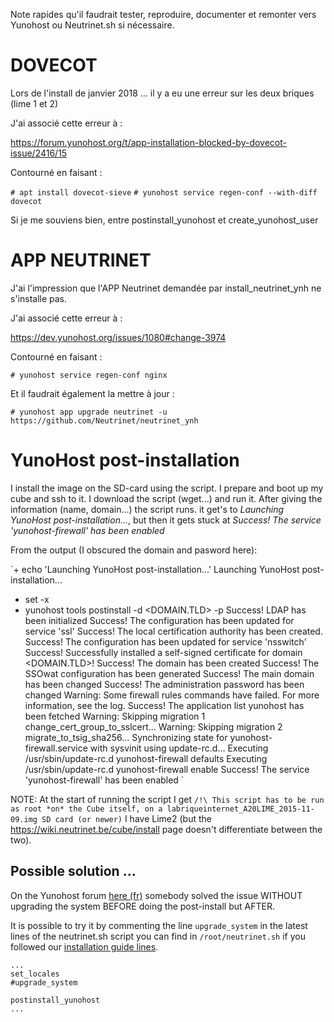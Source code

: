 <!-- TITLE: Problems -->
<!-- SUBTITLE: A quick summary of Problems -->

Note rapides qu'il faudrait tester, reproduire, documenter et remonter vers Yunohost ou Neutrinet.sh si nécessaire.
# DOVECOT

Lors de l'install de janvier 2018 ... il y a eu une erreur sur les deux briques (lime 1 et 2)

J'ai associé cette erreur à :

https://forum.yunohost.org/t/app-installation-blocked-by-dovecot-issue/2416/15

Contourné en faisant :

`# apt install dovecot-sieve`
`# yunohost service regen-conf --with-diff dovecot`

Si je me souviens bien, entre  postinstall_yunohost et create_yunohost_user


# APP NEUTRINET

J'ai l'impression que l'APP Neutrinet demandée par install_neutrinet_ynh ne s'installe pas.

J'ai associé cette erreur à : 

https://dev.yunohost.org/issues/1080#change-3974

Contourné en faisant : 

`# yunohost service regen-conf nginx`


Et il faudrait également la mettre à jour :

`# yunohost app upgrade neutrinet -u https://github.com/Neutrinet/neutrinet_ynh
`


# YunoHost post-installation
I install the image on the SD-card using the script. I prepare and boot up my cube and ssh to it. I download the script (wget...) and run it.
After giving the information (name, domain...) the script runs. it get's to *Launching YunoHost post-installation...*, but then it gets stuck at *Success! The service 'yunohost-firewall' has been enabled* 

From the output (I obscured the domain and pasword here):

`+ echo 'Launching YunoHost post-installation...'
Launching YunoHost post-installation...
+ set -x
+ yunohost tools postinstall -d <DOMAIN.TLD> -p <PASSWORD>
Success! LDAP has been initialized
Success! The configuration has been updated for service 'ssl'
Success! The local certification authority has been created.
Success! The configuration has been updated for service 'nsswitch'
Success! Successfully installed a self-signed certificate for domain <DOMAIN.TLD>!
Success! The domain has been created
Success! The SSOwat configuration has been generated
Success! The main domain has been changed
Success! The administration password has been changed
Warning: Some firewall rules commands have failed. For more information, see the log.
Success! The application list yunohost has been fetched
Warning: Skipping migration 1 change_cert_group_to_sslcert...
Warning: Skipping migration 2 migrate_to_tsig_sha256...
Synchronizing state for yunohost-firewall.service with sysvinit using update-rc.d...
Executing /usr/sbin/update-rc.d yunohost-firewall defaults
Executing /usr/sbin/update-rc.d yunohost-firewall enable
Success! The service 'yunohost-firewall' has been enabled
`

NOTE: At the start of running the script I get
`/!\ This script has to be run as root *on* the Cube itself, on a labriqueinternet_A20LIME_2015-11-09.img SD card (or newer)`
I have Lime2 (but the https://wiki.neutrinet.be/cube/install page doesn't differentiate between the two).

## Possible solution ...

On the Yunohost forum [here (fr)](https://forum.yunohost.org/t/post-installation-avant-mise-a-jour/4254) somebody solved the issue WITHOUT upgrading the system BEFORE doing the post-install but AFTER.

It is possible to try it by commenting the line `upgrade_system` in the latest lines of the neutrinet.sh script you can find in `/root/neutrinet.sh` if you followed our [installation guide lines](install).

```
...
set_locales
#upgrade_system

postinstall_yunohost
...
```